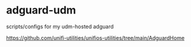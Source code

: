 # adguard-udm
scripts/configs for my udm-hosted adguard

https://github.com/unifi-utilities/unifios-utilities/tree/main/AdguardHome
